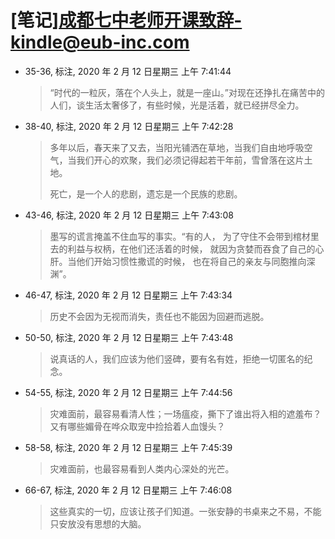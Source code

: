 # [笔记]成都七中老师开课致辞-kindle@eub-inc.com


-   35-36, 标注, 2020 年 2 月 12 日星期三 上午 7:41:44

    > “时代的一粒灰，落在个人头上，就是一座山。”对现在还挣扎在痛苦中的人们，谈生活太奢侈了，有些时候，光是活着，就已经拼尽全力。

-   38-40, 标注, 2020 年 2 月 12 日星期三 上午 7:42:28

    > 多年以后，春天来了又去，当阳光铺洒在草地，当我们自由地呼吸空气，当我们开心的欢聚，我们必须记得起若干年前，雪曾落在这片土地。
    >
    > 死亡，是一个人的悲剧，遗忘是一个民族的悲剧。

-   43-46, 标注, 2020 年 2 月 12 日星期三 上午 7:43:08

    > 墨写的谎言掩盖不住血写的事实。“有的人， 为了守住不会带到棺材里去的利益与权柄，在他们还活着的时候， 就因为贪婪而吞食了自己的心肝。当他们开始习惯性撒谎的时候， 也在将自己的亲友与同胞推向深渊”。

-   46-47, 标注, 2020 年 2 月 12 日星期三 上午 7:43:34

    > 历史不会因为无视而消失，责任也不能因为回避而逃脱。

-   50-50, 标注, 2020 年 2 月 12 日星期三 上午 7:43:48

    > 说真话的人，我们应该为他们竖碑，要有名有姓，拒绝一切匿名的纪念。

-   54-55, 标注, 2020 年 2 月 12 日星期三 上午 7:44:56

    > 灾难面前，最容易看清人性；一场瘟疫，撕下了谁出将入相的遮羞布？又有哪些媚骨在哗众取宠中捡拾着人血馒头？

-   58-58, 标注, 2020 年 2 月 12 日星期三 上午 7:45:39

    > 灾难面前，也最容易看到人类内心深处的光芒。

-   66-67, 标注, 2020 年 2 月 12 日星期三 上午 7:46:08

    > 这些真实的一切，应该让孩子们知道。一张安静的书桌来之不易，不能只安放没有思想的大脑。


